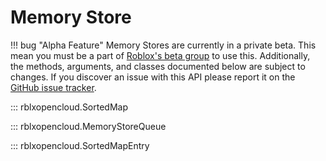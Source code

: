 # Memory Store

!!! bug "Alpha Feature"
    Memory Stores are currently in a private beta. This mean you must be a part of [Roblox's beta group](https://devforum.roblox.com/t/memory-stores-api-is-now-in-beta/2723860) to use this. Additionally, the methods, arguments, and classes documented below are subject to changes. If you discover an issue with this API please report it on the [GitHub issue tracker](https://github.com/treeben77/rblx-open-cloud/issues).

::: rblxopencloud.SortedMap

::: rblxopencloud.MemoryStoreQueue

::: rblxopencloud.SortedMapEntry
